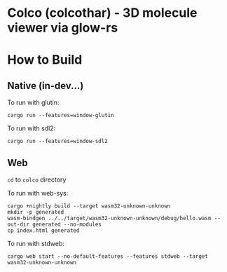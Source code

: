 # Colco (colcothar) - 3D molecule viewer via glow-rs

# How to Build

## Native (in-dev...)

To run with glutin:

```shell
cargo run --features=window-glutin
```

To run with sdl2:

```shell
cargo run --features=window-sdl2
```

## Web

`cd` to `colco` directory

To run with web-sys:

```shell
cargo +nightly build --target wasm32-unknown-unknown
mkdir -p generated
wasm-bindgen ../../target/wasm32-unknown-unknown/debug/hello.wasm --out-dir generated --no-modules
cp index.html generated
```

To run with stdweb:

```shell
cargo web start --no-default-features --features stdweb --target wasm32-unknown-unknown
```
